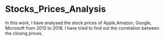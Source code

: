 # Stocks_Prices_Analysis
In this work, I have analysed the stock prices of Apple,Amazon, Google, Microsoft from 2013 to 2018.
I have tried to find out the correlation between the closing prices.

